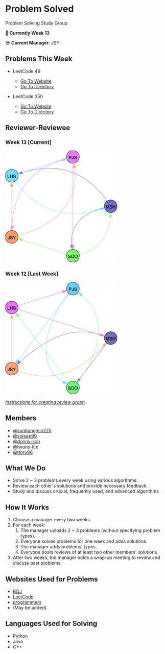 # Problem Solved
Problem Solving Study Group


📌 **Currently Week 13**

😎 **Current Manager**: JSY

## Problems This Week
  - LeetCode 49
    - [Go To Website](https://leetcode.com/problems/group-anagrams/)
    - [Go To Directory](./LeetCode/49_group_anagrams/README.md)

  - LeetCode 350
    - [Go To Website](https://leetcode.com/problems/intersection-of-two-arrays-ii/)
    - [Go To Directory](./LeetCode/350_intersection_of_two_arrays_ii/README.md)

## Reviewer-Reviewee

### Week 13 [Current]

![Week13](./utils/graphs/Week13.png)


### Week 12 [Last Week]

![Week12](./utils/graphs/week12.png)

[*Instructions for creating review graph*](https://github.com/sunhongmin225/problem-solved/blob/main/utils/README.md)

## Members
* [@sunhongmin225](https://github.com/sunhongmin225)
* [@soleee99](https://github.com/soleee99)
* [@donny-son](https://github.com/donny-son)
* [@hyuns-lee](https://github.com/hyuns-lee)
* [@ttoru96](https://github.com/ttoru96)

## What We Do
* Solve 2 ~ 3 problems every week using various algorithms.
* Review each other's solutions and provide necessary feedback.
* Study and discuss crucial, frequently used, and advanced algorithms.

## How It Works
1. Choose a manager every two weeks.
1. For each week:
	1. The manager uploads 2 ~ 3 problems (without specifying problem types).
	1. Everyone solves problems for one week and adds solutions.
	1. The manager adds problems' types.
	1. Everyone posts reviews of at least two other members' solutions.
1. After two weeks, the manager holds a wrap-up meeting to review and discuss past problems.

## Websites Used for Problems
* [BOJ](https://www.acmicpc.net)
* [LeetCode](https://leetcode.com)
* [programmers](https://programmers.co.kr)
* (May be added)

## Languages Used for Solving
* Python
* Java
* C++
